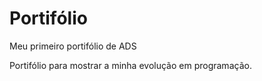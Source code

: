 # Portifólio
 Meu primeiro portifólio de ADS

 Portifólio para mostrar a minha evolução em programação. 
